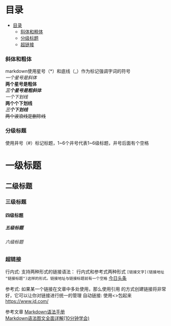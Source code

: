 # 目录
+ [目录](#目录)
    + [斜体和粗体](#斜体和粗体)
    + [分级标题](#分级标题)
    + [超链接](#超链接)

### 斜体和粗体
markdown使用星号（*）和底线（_）作为标记强调字词的符号  
*一个星号是斜体*  
**两个星号是粗体**  
***三个星号是粗斜体***  
_一个下划线_  
__两个个下划线__  
___三个下划线___  
~~两个波浪线是删除线~~

### 分级标题
使用井号（#）标记标题，1~6个井号代表1~6级标题，井号后面有个空格
# 一级标题
## 二级标题
### 三级标题
#### 四级标题
##### 五级标题
###### 六级标题

### 超链接
行内式: 支持两种形式的链接语法： 行内式和参考式两种形式
```[链接文字](链接地址 "链接标题")这样的形式。链接地址与链接标题前有一个空格```
[今日头条](https://www.toutiao.com/ "今日头条")

参考式: 如果某一个链接在文章中多处使用，那么使用引用 的方式创建链接将非常好，它可以让你对链接进行统一的管理
自动链接: 使用<>包起来 <https://www.jd.com/>

参考文章
[Markdown语法手册](https://blog.csdn.net/witnessai1/article/details/52551362?spm=1001.2101.3001.6650.4&utm_medium=distribute.pc_relevant.none-task-blog-2%7Edefault%7ECTRLIST%7ERate-4.pc_relevant_default&depth_1-utm_source=distribute.pc_relevant.none-task-blog-2%7Edefault%7ECTRLIST%7ERate-4.pc_relevant_default&utm_relevant_index=9)  
[Markdown语法图文全面详解(10分钟学会)](https://blog.csdn.net/u014061630/article/details/81359144?spm=1001.2101.3001.6650.19&utm_medium=distribute.pc_relevant.none-task-blog-2%7Edefault%7EBlogCommendFromBaidu%7Edefault-19.nonecase&depth_1-utm_source=distribute.pc_relevant.none-task-blog-2%7Edefault%7EBlogCommendFromBaidu%7Edefault-19.nonecase)  